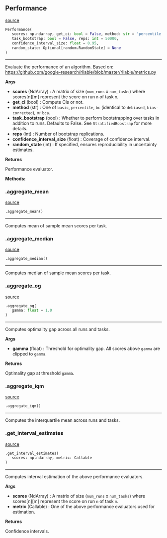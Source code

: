 #


## Performance
[source](https://github.com/RLE-Foundation/Hsuanwu\blob\main\hsuanwu/evaluation/performance.py\#L10)
```python 
Performance(
   scores: np.ndarray, get_ci: bool = False, method: str = 'percentile',
   task_bootstrap: bool = False, reps: int = 50000,
   confidence_interval_size: float = 0.95,
   random_state: Optional[random.RandomState] = None
)
```


---
Evaluate the performance of an algorithm. Based on:
https://github.com/google-research/rliable/blob/master/rliable/metrics.py


**Args**

* **scores** (NdArray) : A matrix of size (`num_runs` x `num_tasks`) where scores[n][m]
    represent the score on run `n` of task `m`.
* **get_ci** (bool) : Compute CIs or not.
* **method** (str) :  One of `basic`, `percentile`, `bc` (identical to `debiased`,
    `bias-corrected`), or `bca`.
* **task_bootstrap** (bool) :  Whether to perform bootstrapping over tasks in addition to
    runs. Defaults to False. See `StratifiedBoostrap` for more details.
* **reps** (int) : Number of bootstrap replications.
* **confidence_interval_size** (float) : Coverage of confidence interval.
* **random_state** (int) : If specified, ensures reproducibility in uncertainty estimates.


**Returns**

Performance evaluator.


**Methods:**


### .aggregate_mean
[source](https://github.com/RLE-Foundation/Hsuanwu\blob\main\hsuanwu/evaluation/performance.py\#L48)
```python
.aggregate_mean()
```

---
Computes mean of sample mean scores per task.

### .aggregate_median
[source](https://github.com/RLE-Foundation/Hsuanwu\blob\main\hsuanwu/evaluation/performance.py\#L62)
```python
.aggregate_median()
```

---
Computes median of sample mean scores per task.

### .aggregate_og
[source](https://github.com/RLE-Foundation/Hsuanwu\blob\main\hsuanwu/evaluation/performance.py\#L76)
```python
.aggregate_og(
   gamma: float = 1.0
)
```

---
Computes optimality gap across all runs and tasks.


**Args**

* **gamma** (float) : Threshold for optimality gap. All scores above `gamma` are clipped
to `gamma`.


**Returns**

Optimality gap at threshold `gamma`.

### .aggregate_iqm
[source](https://github.com/RLE-Foundation/Hsuanwu\blob\main\hsuanwu/evaluation/performance.py\#L97)
```python
.aggregate_iqm()
```

---
Computes the interquartile mean across runs and tasks.

### .get_interval_estimates
[source](https://github.com/RLE-Foundation/Hsuanwu\blob\main\hsuanwu/evaluation/performance.py\#L110)
```python
.get_interval_estimates(
   scores: np.ndarray, metric: Callable
)
```

---
Computes interval estimation of the above performance evaluators.


**Args**

* **scores** (NdArray) : A matrix of size (`num_runs` x `num_tasks`) where scores[n][m]
    represent the score on run `n` of task `m`.
* **metric** (Callable) : One of the above performance evaluators used for estimation.


**Returns**

Confidence intervals.
